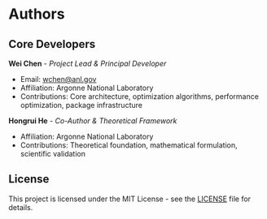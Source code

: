 Authors
=======

Core Developers
----------------

**Wei Chen** - *Project Lead & Principal Developer*
- Email: wchen@anl.gov
- Affiliation: Argonne National Laboratory
- Contributions: Core architecture, optimization algorithms, performance optimization, package infrastructure

**Hongrui He** - *Co-Author & Theoretical Framework*
- Affiliation: Argonne National Laboratory  
- Contributions: Theoretical foundation, mathematical formulation, scientific validation

## License

This project is licensed under the MIT License - see the [LICENSE](LICENSE) file for details.
